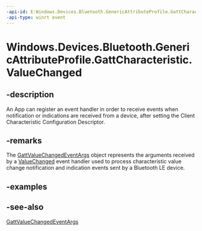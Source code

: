 ```yaml
---
-api-id: E:Windows.Devices.Bluetooth.GenericAttributeProfile.GattCharacteristic.ValueChanged
-api-type: winrt event
---
```


<!-- Event syntax
public event Windows.Foundation.TypedEventHandler ValueChanged<Windows.Devices.Bluetooth.GenericAttributeProfile.GattCharacteristic,  Windows.Devices.Bluetooth.GenericAttributeProfile.GattValueChangedEventArgs>
-->

# Windows.Devices.Bluetooth.GenericAttributeProfile.GattCharacteristic.ValueChanged

## -description
An App can register an event handler in order to receive events when notification or indications are received from a device, after setting the Client Characteristic Configuration Descriptor.

## -remarks
The [GattValueChangedEventArgs](gattvaluechangedeventargs.md) object represents the arguments received by a [ValueChanged](gattcharacteristic_valuechanged.md) event handler used to process characteristic value change notification and indication events sent by a Bluetooth LE device.

## -examples

## -see-also
[GattValueChangedEventArgs](gattvaluechangedeventargs.md)